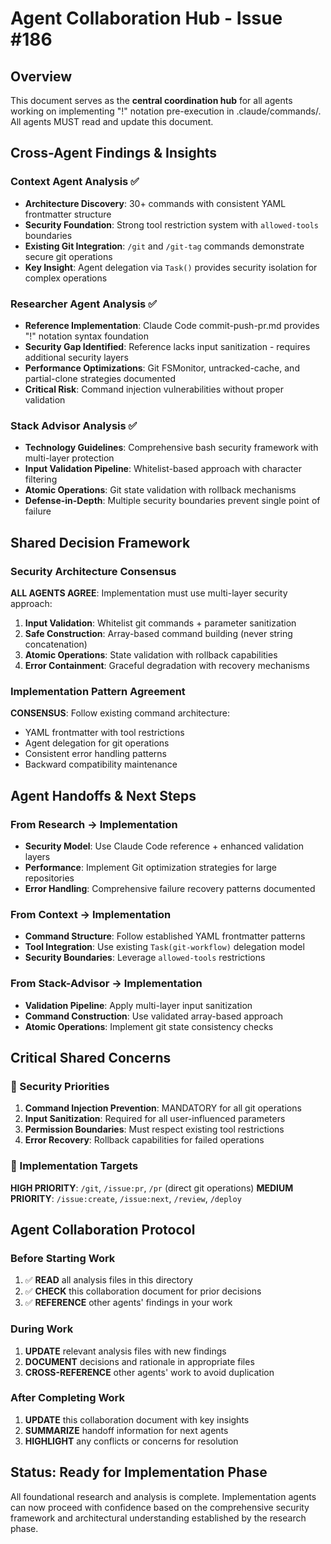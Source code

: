 # Agent Collaboration Hub - Issue #186

## Overview
This document serves as the **central coordination hub** for all agents working on implementing "!" notation pre-execution in .claude/commands/. All agents MUST read and update this document.

## Cross-Agent Findings & Insights

### Context Agent Analysis ✅
- **Architecture Discovery**: 30+ commands with consistent YAML frontmatter structure
- **Security Foundation**: Strong tool restriction system with `allowed-tools` boundaries
- **Existing Git Integration**: `/git` and `/git-tag` commands demonstrate secure git operations
- **Key Insight**: Agent delegation via `Task()` provides security isolation for complex operations

### Researcher Agent Analysis ✅
- **Reference Implementation**: Claude Code commit-push-pr.md provides "!" notation syntax foundation
- **Security Gap Identified**: Reference lacks input sanitization - requires additional security layers
- **Performance Optimizations**: Git FSMonitor, untracked-cache, and partial-clone strategies documented
- **Critical Risk**: Command injection vulnerabilities without proper validation

### Stack Advisor Analysis ✅
- **Technology Guidelines**: Comprehensive bash security framework with multi-layer protection
- **Input Validation Pipeline**: Whitelist-based approach with character filtering
- **Atomic Operations**: Git state validation with rollback mechanisms
- **Defense-in-Depth**: Multiple security boundaries prevent single point of failure

## Shared Decision Framework

### Security Architecture Consensus
**ALL AGENTS AGREE**: Implementation must use multi-layer security approach:
1. **Input Validation**: Whitelist git commands + parameter sanitization
2. **Safe Construction**: Array-based command building (never string concatenation)
3. **Atomic Operations**: State validation with rollback capabilities
4. **Error Containment**: Graceful degradation with recovery mechanisms

### Implementation Pattern Agreement
**CONSENSUS**: Follow existing command architecture:
- YAML frontmatter with tool restrictions
- Agent delegation for git operations
- Consistent error handling patterns
- Backward compatibility maintenance

## Agent Handoffs & Next Steps

### From Research → Implementation
- **Security Model**: Use Claude Code reference + enhanced validation layers
- **Performance**: Implement Git optimization strategies for large repositories
- **Error Handling**: Comprehensive failure recovery patterns documented

### From Context → Implementation
- **Command Structure**: Follow established YAML frontmatter patterns
- **Tool Integration**: Use existing `Task(git-workflow)` delegation model
- **Security Boundaries**: Leverage `allowed-tools` restrictions

### From Stack-Advisor → Implementation
- **Validation Pipeline**: Apply multi-layer input sanitization
- **Command Construction**: Use validated array-based approach
- **Atomic Operations**: Implement git state consistency checks

## Critical Shared Concerns

### 🚨 Security Priorities
1. **Command Injection Prevention**: MANDATORY for all git operations
2. **Input Sanitization**: Required for all user-influenced parameters
3. **Permission Boundaries**: Must respect existing tool restrictions
4. **Error Recovery**: Rollback capabilities for failed operations

### 🎯 Implementation Targets
**HIGH PRIORITY**: `/git`, `/issue:pr`, `/pr` (direct git operations)
**MEDIUM PRIORITY**: `/issue:create`, `/issue:next`, `/review`, `/deploy`

## Agent Collaboration Protocol

### Before Starting Work
1. ✅ **READ** all analysis files in this directory
2. ✅ **CHECK** this collaboration document for prior decisions
3. ✅ **REFERENCE** other agents' findings in your work

### During Work
1. **UPDATE** relevant analysis files with new findings
2. **DOCUMENT** decisions and rationale in appropriate files
3. **CROSS-REFERENCE** other agents' work to avoid duplication

### After Completing Work
1. **UPDATE** this collaboration document with key insights
2. **SUMMARIZE** handoff information for next agents
3. **HIGHLIGHT** any conflicts or concerns for resolution

## Status: Ready for Implementation Phase

All foundational research and analysis is complete. Implementation agents can now proceed with confidence based on the comprehensive security framework and architectural understanding established by the research phase.